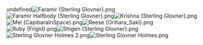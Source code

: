 undefined![Faramir {Sterling Glovner}.png](https://raw.githubusercontent.com/Klokinator/FE-Repo/main/Portrait%20Repository/Kaga%20Saga%20Spinoffs%20(Tear-Ring%20Saga,%20Berwick)/Faramir%20(Sterling%20Glovner).png "Faramir {Sterling Glovner}.png")![Faramir Halfbody {Sterling Glovner}.png](https://raw.githubusercontent.com/Klokinator/FE-Repo/main/Portrait%20Repository/Kaga%20Saga%20Spinoffs%20(Tear-Ring%20Saga,%20Berwick)/Faramir%20Halfbody%20(Sterling%20Glovner).png "Faramir Halfbody {Sterling Glovner}.png")![Krishna {Sterling Glovner}.png](https://raw.githubusercontent.com/Klokinator/FE-Repo/main/Portrait%20Repository/Kaga%20Saga%20Spinoffs%20(Tear-Ring%20Saga,%20Berwick)/Krishna%20(Sterling%20Glovner).png "Krishna {Sterling Glovner}.png")![Mel {CapibaraInSpace}.png](https://raw.githubusercontent.com/Klokinator/FE-Repo/main/Portrait%20Repository/Kaga%20Saga%20Spinoffs%20(Tear-Ring%20Saga,%20Berwick)/Mel%20(CapibaraInSpace).png "Mel {CapibaraInSpace}.png")![Reese {Orihara_Saki}.png](https://raw.githubusercontent.com/Klokinator/FE-Repo/main/Portrait%20Repository/Kaga%20Saga%20Spinoffs%20(Tear-Ring%20Saga,%20Berwick)/Reese%20(Orihara_Saki).png "Reese {Orihara_Saki}.png")![Ruby {Frigid}.png](https://raw.githubusercontent.com/Klokinator/FE-Repo/main/Portrait%20Repository/Kaga%20Saga%20Spinoffs%20(Tear-Ring%20Saga,%20Berwick)/Ruby%20(Frigid).png "Ruby {Frigid}.png")![Shigen {Sterling Glovner}.png](https://raw.githubusercontent.com/Klokinator/FE-Repo/main/Portrait%20Repository/Kaga%20Saga%20Spinoffs%20(Tear-Ring%20Saga,%20Berwick)/Shigen%20(Sterling%20Glovner).png "Shigen {Sterling Glovner}.png")![Sterling Glovner Holmes 2.png](https://raw.githubusercontent.com/Klokinator/FE-Repo/main/Portrait%20Repository/Kaga%20Saga%20Spinoffs%20(Tear-Ring%20Saga,%20Berwick)/Sterling%20Glovner%20Holmes%202.png "Sterling Glovner Holmes 2.png")![Sterling Glovner Holmes.png](https://raw.githubusercontent.com/Klokinator/FE-Repo/main/Portrait%20Repository/Kaga%20Saga%20Spinoffs%20(Tear-Ring%20Saga,%20Berwick)/Sterling%20Glovner%20Holmes.png "Sterling Glovner Holmes.png")